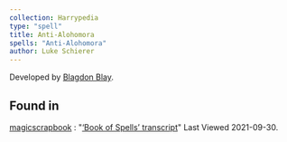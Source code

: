 ```yaml
---
collection: Harrypedia
type: "spell"
title: Anti-Alohomora
spells: "Anti-Alohomora"
author: Luke Schierer
---
```


Developed by [Blagdon Blay][].

[Blagdon Blay]: ../../../people/blay/blagdon

## Found in

[magicscrapbook](https://magicscrapbook.tumblr.com/)
: "[‘Book of Spells’ transcript](https://magicscrapbook.tumblr.com/post/162085200042/book-of-spells-transcript)"
Last Viewed 2021-09-30.
